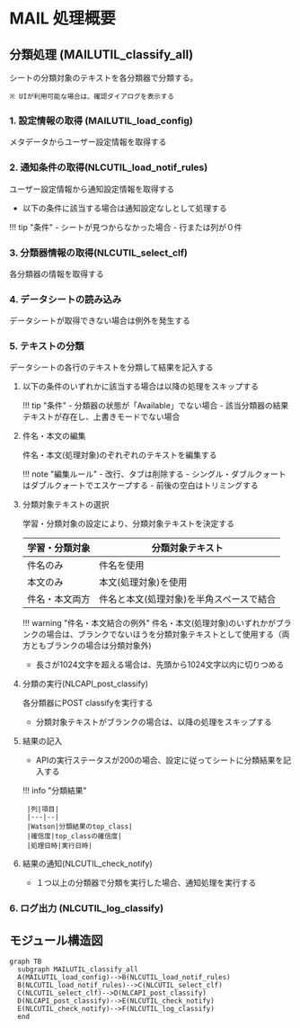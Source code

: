 # MAIL 処理概要

## 分類処理 (MAILUTIL_classify_all)

シートの分類対象のテキストを各分類器で分類する。

	※ UIが利用可能な場合は、確認ダイアログを表示する

### 1. 設定情報の取得 (MAILUTIL_load_config)

メタデータからユーザー設定情報を取得する

### 2. 通知条件の取得(NLCUTIL_load_notif_rules)

ユーザー設定情報から通知設定情報を取得する

- 以下の条件に該当する場合は通知設定なしとして処理する

!!! tip "条件"
	- シートが見つからなかった場合
	- 行または列が０件

### 3. 分類器情報の取得(NLCUTIL_select_clf)

各分類器の情報を取得する

### 4. データシートの読み込み

データシートが取得できない場合は例外を発生する

### 5. テキストの分類

データシートの各行のテキストを分類して結果を記入する

1. 以下の条件のいずれかに該当する場合は以降の処理をスキップする

	!!! tip "条件"
		- 分類器の状態が「Available」でない場合
		- 該当分類器の結果テキストが存在し、上書きモードでない場合

1. 件名・本文の編集

	件名・本文(処理対象)のぞれぞれのテキストを編集する

	!!! note "編集ルール"
		- 改行、タブは削除する
		- シングル・ダブルクォートはダブルクォートでエスケープする
		- 前後の空白はトリミングする

1. 分類対象テキストの選択

	学習・分類対象の設定により、分類対象テキストを決定する

    |学習・分類対象|分類対象テキスト|
	|----|----|
	|件名のみ|件名を使用|
	|本文のみ|本文(処理対象)を使用|
	|件名・本文両方|件名と本文(処理対象)を半角スペースで結合|

	!!! warning "件名・本文結合の例外"
	   	件名・本文(処理対象)のいずれかがブランクの場合は、ブランクでないほうを分類対象テキストとして使用する（両方ともブランクの場合は分類対象外)

	- 長さが1024文字を超える場合は、先頭から1024文字以内に切りつめる

1. 分類の実行(NLCAPI_post_classify)

	各分類器にPOST classifyを実行する

	- 分類対象テキストがブランクの場合は、以降の処理をスキップする

1. 結果の記入

	- APIの実行ステータスが200の場合、設定に従ってシートに分類結果を記入する

	!!! info "分類結果"

    	|列|項目|
        |---|--|
        |Watson|分類結果のtop_class|
        |確信度|top_classの確信度|
        |処理日時|実行日時|

1. 結果の通知(NLCUTIL_check_notify)

	- １つ以上の分類器で分類を実行した場合、通知処理を実行する

### 6. ログ出力 (NLCUTIL_log_classify)


## モジュール構造図
```mermaid
graph TB
  subgraph MAILUTIL_classify_all
  A(MAILUTIL_load_config)-->B(NLCUTIL_load_notif_rules)
  B(NLCUTIL_load_notif_rules)-->C(NLCUTIL_select_clf)
  C(NLCUTIL_select_clf)-->D(NLCAPI_post_classify)
  D(NLCAPI_post_classify)-->E(NLCUTIL_check_notify)
  E(NLCUTIL_check_notify)-->F(NLCUTIL_log_classify)
  end
```

